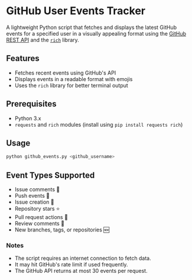 # GitHub User Events Tracker  

A lightweight Python script that fetches and displays the latest GitHub events for a specified user in a visually appealing format using the [GitHub REST API](https://docs.github.com/en/rest) and the [`rich`](https://github.com/Textualize/rich) library.    

## Features  
- Fetches recent events using GitHub's API  
- Displays events in a readable format with emojis  
- Uses the `rich` library for better terminal output  

## Prerequisites  
- Python 3.x  
- `requests` and `rich` modules (install using `pip install requests rich`)  

## Usage  
```sh
python github_events.py <github_username>
```

## Event Types Supported
- Issue comments 💬
- Push events 🚀
- Issue creation 📝
- Repository stars ⭐
- Pull request actions 🔀
- Review comments 💭
- New branches, tags, or repositories 🆕
### Notes
- The script requires an internet connection to fetch data.
- It may hit GitHub's rate limit if used frequently.
- The GitHub API returns at most 30 events per request.

